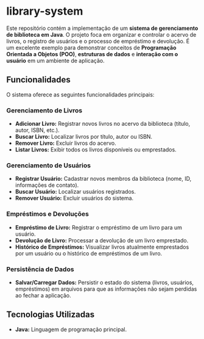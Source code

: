 # library-system

Este repositório contém a implementação de um **sistema de gerenciamento de biblioteca em Java**. O projeto foca em organizar e controlar o acervo de livros, o registro de usuários e o processo de empréstimo e devolução. É um excelente exemplo para demonstrar conceitos de **Programação Orientada a Objetos (POO)**, **estruturas de dados** e **interação com o usuário** em um ambiente de aplicação.

## Funcionalidades

O sistema oferece as seguintes funcionalidades principais:

### Gerenciamento de Livros
* **Adicionar Livro:** Registrar novos livros no acervo da biblioteca (título, autor, ISBN, etc.).
* **Buscar Livro:** Localizar livros por título, autor ou ISBN.
* **Remover Livro:** Excluir livros do acervo.
* **Listar Livros:** Exibir todos os livros disponíveis ou emprestados.

### Gerenciamento de Usuários
* **Registrar Usuário:** Cadastrar novos membros da biblioteca (nome, ID, informações de contato).
* **Buscar Usuário:** Localizar usuários registrados.
* **Remover Usuário:** Excluir usuários do sistema.

### Empréstimos e Devoluções
* **Empréstimo de Livro:** Registrar o empréstimo de um livro para um usuário.
* **Devolução de Livro:** Processar a devolução de um livro emprestado.
* **Histórico de Empréstimos:** Visualizar livros atualmente emprestados por um usuário ou o histórico de empréstimos de um livro.

### Persistência de Dados
* **Salvar/Carregar Dados:** Persistir o estado do sistema (livros, usuários, empréstimos) em arquivos para que as informações não sejam perdidas ao fechar a aplicação.

## Tecnologias Utilizadas

* **Java:** Linguagem de programação principal.
